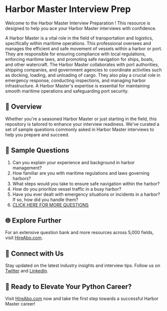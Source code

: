 # Harbor Master Interview Prep

Welcome to the Harbor Master Interview Preparation ! This resource is designed to help you ace your Harbor Master interviews with confidence.

A Harbor Master is a vital role in the field of transportation and logistics, specifically within maritime operations. This professional oversees and manages the efficient and safe movement of vessels within a harbor or port. They are responsible for ensuring compliance with local regulations, enforcing maritime laws, and promoting safe navigation for ships, boats, and other watercraft. The Harbor Master collaborates with port authorities, shipping companies, and government agencies to coordinate activities such as docking, loading, and unloading of cargo. They also play a crucial role in emergency response, conducting inspections, and managing harbor infrastructure. A Harbor Master's expertise is essential for maintaining smooth maritime operations and safeguarding port security.

## 🚀 Overview

Whether you're a seasoned Harbor Master or just starting in the field, this repository is tailored to enhance your interview readiness. We've curated a set of sample questions commonly asked in Harbor Master interviews to help you prepare and succeed.

## 📝 Sample Questions

1. Can you explain your experience and background in harbor management?
2. How familiar are you with maritime regulations and laws governing harbors?
3. What steps would you take to ensure safe navigation within the harbor?
4. How do you prioritize vessel traffic in a busy harbor?
5. Have you ever dealt with emergency situations or incidents in a harbor? If so, how did you handle them?
6. [CLICK HERE FOR MORE QUESTIONS](https://hireabo.com/job/23_4_0/Harbor%20Master)

## 🌐 Explore Further

For an extensive question bank and more resources across 5,000 fields, visit [HireAbo.com](https://www.hireabo.com).

## 📱 Connect with Us

Stay updated on the latest industry insights and interview tips. Follow us on [Twitter](https://twitter.com/hireabo) and [LinkedIn](https://www.linkedin.com/in/hire-abo-3609972a8/).

## 🚀 Ready to Elevate Your Python Career?

Visit [HireAbo.com](https://www.hireabo.com) now and take the first step towards a successful Harbor Master career!